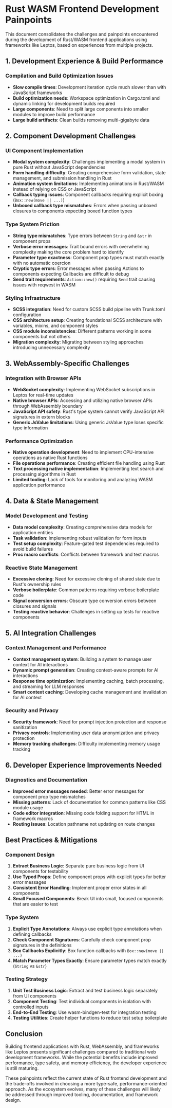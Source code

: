 # Rust WASM Frontend Development Painpoints

This document consolidates the challenges and painpoints encountered during the development of Rust/WASM frontend applications using frameworks like Leptos, based on experiences from multiple projects.

## 1. Development Experience & Build Performance

### Compilation and Build Optimization Issues

- **Slow compile times**: Development iteration cycle much slower than with JavaScript frameworks
- **Build optimization needs**: Workspace optimization in Cargo.toml and dynamic linking for development builds required
- **Large components**: Need to split large components into smaller modules to improve build performance
- **Large build artifacts**: Clean builds removing multi-gigabyte data

## 2. Component Development Challenges

### UI Component Implementation

- **Modal system complexity**: Challenges implementing a modal system in pure Rust without JavaScript dependencies
- **Form handling difficulty**: Creating comprehensive form validation, state management, and submission handling in Rust
- **Animation system limitations**: Implementing animations in Rust/WASM instead of relying on CSS or JavaScript
- **Callback typing issues**: Component callbacks requiring explicit boxing (`Box::new(move || ...)`)
- **Unboxed callback type mismatches**: Errors when passing unboxed closures to components expecting boxed function types

### Type System Friction

- **String type mismatches**: Type errors between `String` and `&str` in component props
- **Verbose error messages**: Trait bound errors with overwhelming complexity making the core problem hard to identify
- **Parameter type exactness**: Component prop types must match exactly with no automatic coercion
- **Cryptic type errors**: Error messages when passing Actions to components expecting Callbacks are difficult to debug
- **Send trait requirements**: `Action::new()` requiring `Send` trait causing issues with reqwest in WASM

### Styling Infrastructure

- **SCSS integration**: Need for custom SCSS build pipeline with Trunk.toml configuration
- **CSS architecture setup**: Creating foundational SCSS architecture with variables, mixins, and component styles
- **CSS module inconsistencies**: Different patterns working in some components but not others
- **Migration complexity**: Migrating between styling approaches introducing unnecessary complexity

## 3. WebAssembly-Specific Challenges

### Integration with Browser APIs

- **WebSocket complexity**: Implementing WebSocket subscriptions in Leptos for real-time updates
- **Native browser APIs**: Accessing and utilizing native browser APIs through WebAssembly boundary
- **JavaScript API safety**: Rust's type system cannot verify JavaScript API signatures in extern blocks
- **Generic JsValue limitations**: Using generic JsValue type loses specific type information

### Performance Optimization

- **Native operation development**: Need to implement CPU-intensive operations as native Rust functions
- **File operations performance**: Creating efficient file handling using Rust
- **Text processing native implementation**: Implementing text search and processing algorithms in Rust
- **Limited tooling**: Lack of tools for monitoring and analyzing WASM application performance

## 4. Data & State Management

### Model Development and Testing

- **Data model complexity**: Creating comprehensive data models for application entities
- **Task validation**: Implementing robust validation for form inputs
- **Test setup complexity**: Feature-gated test dependencies required to avoid build failures
- **Proc macro conflicts**: Conflicts between framework and test macros

### Reactive State Management

- **Excessive cloning**: Need for excessive cloning of shared state due to Rust's ownership rules
- **Verbose boilerplate**: Common patterns requiring verbose boilerplate code
- **Signal conversion errors**: Obscure type conversion errors between closures and signals
- **Testing reactive behavior**: Challenges in setting up tests for reactive components

## 5. AI Integration Challenges

### Context Management and Performance

- **Context management system**: Building a system to manage user context for AI interactions
- **Dynamic prompt generation**: Creating context-aware prompts for AI interactions
- **Response time optimization**: Implementing caching, batch processing, and streaming for LLM responses
- **Smart context caching**: Developing cache management and invalidation for AI context

### Security and Privacy

- **Security framework**: Need for prompt injection protection and response sanitization
- **Privacy controls**: Implementing user data anonymization and privacy protection
- **Memory tracking challenges**: Difficulty implementing memory usage tracking

## 6. Developer Experience Improvements Needed

### Diagnostics and Documentation

- **Improved error messages needed**: Better error messages for component prop type mismatches
- **Missing patterns**: Lack of documentation for common patterns like CSS module usage
- **Code editor integration**: Missing code folding support for HTML in framework macros
- **Routing issues**: Location pathname not updating on route changes

## Best Practices & Mitigations

### Component Design

1. **Extract Business Logic**: Separate pure business logic from UI components for testability
2. **Use Typed Props**: Define component props with explicit types for better error messages
3. **Consistent Error Handling**: Implement proper error states in all components
4. **Small Focused Components**: Break UI into small, focused components that are easier to test

### Type System

1. **Explicit Type Annotations**: Always use explicit type annotations when defining callbacks
2. **Check Component Signatures**: Carefully check component prop signatures in the definitions
3. **Box Callbacks Explicitly**: Box function callbacks with `Box::new(move || ...)`
4. **Match Parameter Types Exactly**: Ensure parameter types match exactly (`String` vs `&str`)

### Testing Strategy

1. **Unit Test Business Logic**: Extract and test business logic separately from UI components
2. **Component Testing**: Test individual components in isolation with controlled inputs
3. **End-to-End Testing**: Use wasm-bindgen-test for integration testing
4. **Testing Utilities**: Create helper functions to reduce test setup boilerplate

## Conclusion

Building frontend applications with Rust, WebAssembly, and frameworks like Leptos presents significant challenges compared to traditional web development frameworks. While the potential benefits include improved performance, type safety, and memory efficiency, the developer experience is still maturing.

These painpoints reflect the current state of Rust frontend development and the trade-offs involved in choosing a more type-safe, performance-oriented approach. As the ecosystem evolves, many of these challenges will likely be addressed through improved tooling, documentation, and framework design.
